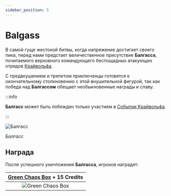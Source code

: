 ```yaml
---
sidebar_position: 5
---
```


# Balgass

В самой гуще жестокой битвы, когда напряжение достигает своего пика, перед нами предстает величественное присутствие **Балгасса**, почитаемого верховного командующего беспощадных атакующих отрядов [Крайвольфа](/events/crywolf).

С предвкушением и трепетом приключенцы готовятся к окончательному столкновению с этой внушительной фигурой, так как победа над **Балгассом** обещает необыкновенные награды и славу.

:::info

**Балгасс** может быть побежден только участием в [Событии Крайвольфа](/events/crywolf).

:::

![Балгасс](/img/monsters/special/bosses/balgass.jpg)

_Балгасс_

## Награда

После успешного уничтожения **Балгасса**, игроков наградят:

| [Green Chaos Box](/items/item-bags/exc/green-chaos-box) + **15 Credits** |
| :----------------------------------------------------------------------: |
|       ![Green Chaos Box](/img/items/item-bags/green-chaos-box.png)       |
